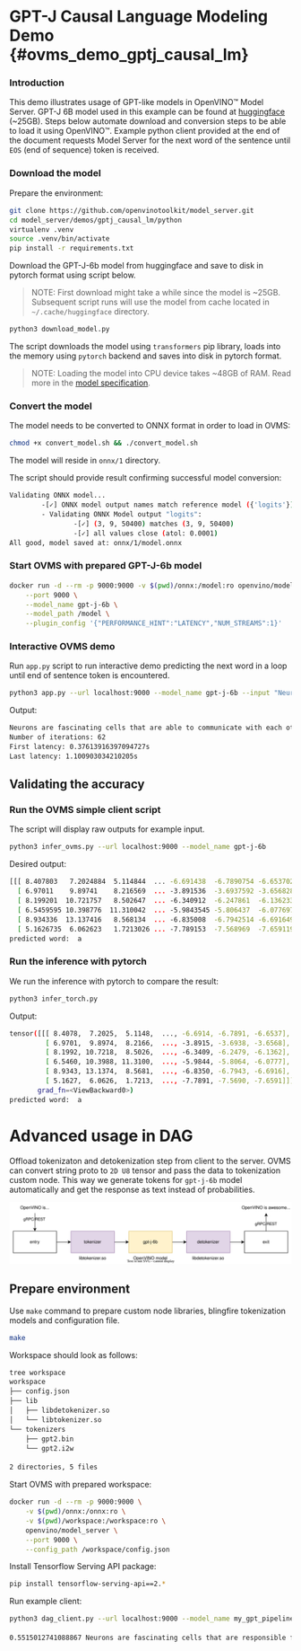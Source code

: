 # GPT-J Causal Language Modeling Demo {#ovms_demo_gptj_causal_lm}

### Introduction
This demo illustrates usage of GPT-like models in OpenVINO™ Model Server. GPT-J 6B model used in this example can be found at [huggingface](https://huggingface.co/EleutherAI/gpt-j-6B) (~25GB). Steps below automate download and conversion steps to be able to load it using OpenVINO™. Example python client provided at the end of the document requests Model Server for the next word of the sentence until `EOS` (end of sequence) token is received. 


### Download the model

Prepare the environment:
```bash
git clone https://github.com/openvinotoolkit/model_server.git
cd model_server/demos/gptj_causal_lm/python
virtualenv .venv
source .venv/bin/activate
pip install -r requirements.txt
```

Download the GPT-J-6b model from huggingface and save to disk in pytorch format using script below.  
> NOTE: First download might take a while since the model is ~25GB. Subsequent script runs will use the model from cache located in `~/.cache/huggingface` directory.
```bash
python3 download_model.py
```
The script downloads the model using `transformers` pip library, loads into the memory using `pytorch` backend and saves into disk in pytorch format.  
> NOTE: Loading the model into CPU device takes ~48GB of RAM. Read more in the [model specification](https://huggingface.co/docs/transformers/v4.15.0/model_doc/gptj#overview).

### Convert the model
The model needs to be converted to ONNX format in order to load in OVMS:
```bash
chmod +x convert_model.sh && ./convert_model.sh
```
The model will reside in `onnx/1` directory.

The script should provide result confirming successful model conversion:
```bash
Validating ONNX model...
        -[✓] ONNX model output names match reference model ({'logits'})
        - Validating ONNX Model output "logits":
                -[✓] (3, 9, 50400) matches (3, 9, 50400)
                -[✓] all values close (atol: 0.0001)
All good, model saved at: onnx/1/model.onnx
```

### Start OVMS with prepared GPT-J-6b model

```bash
docker run -d --rm -p 9000:9000 -v $(pwd)/onnx:/model:ro openvino/model_server \
    --port 9000 \
    --model_name gpt-j-6b \
    --model_path /model \
    --plugin_config '{"PERFORMANCE_HINT":"LATENCY","NUM_STREAMS":1}'
```

### Interactive OVMS demo

Run `app.py` script to run interactive demo predicting the next word in a loop until end of sentence token is encountered.

```bash
python3 app.py --url localhost:9000 --model_name gpt-j-6b --input "Neurons are fascinating"
```

Output:
```bash
Neurons are fascinating cells that are able to communicate with each other and with other cells in the body. Neurons are the cells that make up the nervous system, which is responsible for the control of all body functions. Neurons are also responsible for the transmission of information from one part of the body to another.
Number of iterations: 62
First latency: 0.37613916397094727s
Last latency: 1.100903034210205s
```

## Validating the accuracy
### Run the OVMS simple client script
The script will display raw outputs for example input.
```bash
python3 infer_ovms.py --url localhost:9000 --model_name gpt-j-6b
```

Desired output:
```bash
[[[ 8.407803   7.2024884  5.114844  ... -6.691438  -6.7890754 -6.6537027]
  [ 6.97011    9.89741    8.216569  ... -3.891536  -3.6937592 -3.6568289]
  [ 8.199201  10.721757   8.502647  ... -6.340912  -6.247861  -6.1362333]
  [ 6.5459595 10.398776  11.310042  ... -5.9843545 -5.806437  -6.0776973]
  [ 8.934336  13.137416   8.568134  ... -6.835008  -6.7942514 -6.6916494]
  [ 5.1626735  6.062623   1.7213026 ... -7.789153  -7.568969  -7.6591196]]]
predicted word:  a
```

### Run the inference with pytorch
We run the inference with pytorch to compare the result:
```bash
python3 infer_torch.py
```

Output:
```bash
tensor([[[ 8.4078,  7.2025,  5.1148,  ..., -6.6914, -6.7891, -6.6537],
         [ 6.9701,  9.8974,  8.2166,  ..., -3.8915, -3.6938, -3.6568],
         [ 8.1992, 10.7218,  8.5026,  ..., -6.3409, -6.2479, -6.1362],
         [ 6.5460, 10.3988, 11.3100,  ..., -5.9844, -5.8064, -6.0777],
         [ 8.9343, 13.1374,  8.5681,  ..., -6.8350, -6.7943, -6.6916],
         [ 5.1627,  6.0626,  1.7213,  ..., -7.7891, -7.5690, -7.6591]]],
       grad_fn=<ViewBackward0>)
predicted word:  a
```

# Advanced usage in DAG

Offload tokenizaton and detokenization step from client to the server. OVMS can convert string proto to `2D U8` tensor and pass the data to tokenization custom node. This way we generate tokens for `gpt-j-6b` model automatically and get the response as text instead of probabilities.

![diagram](../../../src/custom_nodes/tokenizer/diagram.svg)

## Prepare environment

Use `make` command to prepare custom node libraries, blingfire tokenization models and configuration file.

```bash
make
```

Workspace should look as follows:

```bash
tree workspace 
workspace
├── config.json
├── lib
│   ├── libdetokenizer.so
│   └── libtokenizer.so
└── tokenizers
    ├── gpt2.bin
    └── gpt2.i2w

2 directories, 5 files
```

Start OVMS with prepared workspace:

```bash
docker run -d --rm -p 9000:9000 \
    -v $(pwd)/onnx:/onnx:ro \
    -v $(pwd)/workspace:/workspace:ro \
    openvino/model_server \
    --port 9000 \
    --config_path /workspace/config.json
```

Install Tensorflow Serving API package:
```bash
pip install tensorflow-serving-api==2.*
```

Run example client:

```bash
python3 dag_client.py --url localhost:9000 --model_name my_gpt_pipeline --input "Neurons are fascinating"

0.5515012741088867 Neurons are fascinating cells that are responsible for the transmission of information from one brain region to another. They are also responsible for the production of hormones and neurotransmitters that are responsible for the regulation of mood, sleep, appetite, and sexual function.
```
